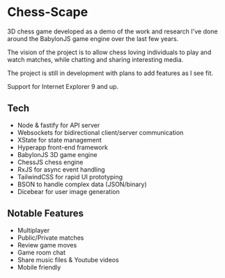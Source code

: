 # Chess-Scape

3D chess game developed as a demo of the work and research I've done around the BabylonJS game engine over the last few years.

The vision of the project is to allow chess loving individuals to play and watch matches, while chatting and sharing interesting media. 

The project is still in development with plans to add features as I see fit.

Support for Internet Explorer 9 and up.


## Tech 
- Node & fastify for API server 
- Websockets for bidirectional client/server communication
- XState for state management
- Hyperapp front-end framework
- BabylonJS 3D game engine
- ChessJS chess engine
- RxJS for async event handling
- TailwindCSS for rapid UI prototyping
- BSON to handle complex data (JSON/binary) 
- Dicebear for user image generation


## Notable Features
- Multiplayer
- Public/Private matches
- Review game moves
- Game room chat
- Share music files & Youtube videos
- Mobile friendly
